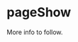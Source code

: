 pageShow
========

More info to follow.

<!-- You best checkout [the demo](http://www.mozmorris.com/this-is-my-slideshow/). -->
